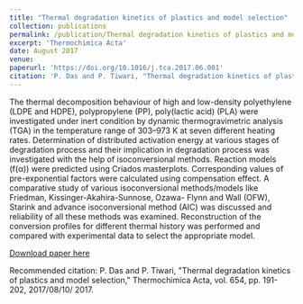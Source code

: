 ```yaml
---
title: "Thermal degradation kinetics of plastics and model selection"
collection: publications
permalink: /publication/Thermal degradation kinetics of plastics and model selection
excerpt: 'Thermochimica Acta'
date: August 2017
venue: 
paperurl: 'https://doi.org/10.1016/j.tca.2017.06.001'
citation: 'P. Das and P. Tiwari, "Thermal degradation kinetics of plastics and model selection," Thermochimica Acta, vol. 654, pp. 191-202, 2017/08/10/ 2017.'
---
```

The thermal decomposition behaviour of high and low-density polyethylene (LDPE and HDPE), polypropylene (PP), poly(lactic acid) (PLA) were investigated under inert condition by dynamic thermogravimetric analysis (TGA) in the temperature range of 303–973 K at seven different heating rates. Determination of distributed activation energy at various stages of degradation process and their implication in degradation process was investigated with the help of isoconversional methods. Reaction models (f(α)) were predicted using Criados masterplots. Corresponding values of pre-exponential factors were calculated using compensation effect. A comparative study of various isoconversional methods/models like Friedman, Kissinger-Akahira-Sunnose, Ozawa- Flynn and Wall (OFW), Starink and advance isoconversional method (AIC) was discussed and reliability of all these methods was examined. Reconstruction of the conversion profiles for different thermal history was performed and compared with experimental data to select the appropriate model.

[Download paper here](https://github.com/pd102022/pallabdas.github.io/blob/master/files/Paper_r1.pdf)

Recommended citation: P. Das and P. Tiwari, "Thermal degradation kinetics of plastics and model selection," Thermochimica Acta, vol. 654, pp. 191-202, 2017/08/10/ 2017.
